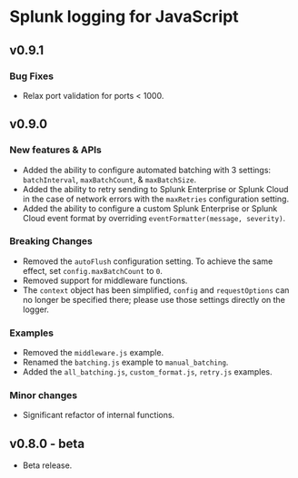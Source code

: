 # Splunk logging for JavaScript

## v0.9.1

### Bug Fixes

* Relax port validation for ports < 1000.


## v0.9.0

### New features & APIs

* Added the ability to configure automated batching with 3 settings: `batchInterval`, `maxBatchCount`, & `maxBatchSize`.
* Added the ability to retry sending to Splunk Enterprise or Splunk Cloud in the case of network errors with the `maxRetries` configuration setting.
* Added the ability to configure a custom Splunk Enterprise or Splunk Cloud event format by overriding `eventFormatter(message, severity)`.

### Breaking Changes

* Removed the `autoFlush` configuration setting. To achieve the same effect, set `config.maxBatchCount` to `0`.
* Removed support for middleware functions.
* The `context` object has been simplified, `config` and `requestOptions` can no longer be specified there; please use those settings directly on the logger.

### Examples

* Removed the `middleware.js` example.
* Renamed the `batching.js` example to `manual_batching`.
* Added the `all_batching.js`, `custom_format.js`, `retry.js` examples.

### Minor changes

* Significant refactor of internal functions.

## v0.8.0 - beta

* Beta release.
